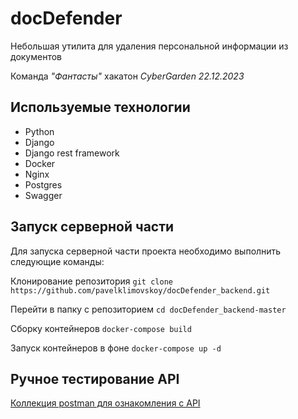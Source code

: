 # docDefender

Небольшая утилита для удаления персональной информации из документов

Команда _"Фантасты"_ хакатон *CyberGarden 22.12.2023*

## Используемые технологии

- Python
- Django
- Django rest framework
- Docker
- Nginx
- Postgres
- Swagger

## Запуск серверной части

Для запуска серверной части проекта необходимо выполнить следующие команды:

Клонирование репозитория
`git clone https://github.com/pavelklimovskoy/docDefender_backend.git`

Перейти в папку с репозиторием
`cd docDefender_backend-master`

Сборку контейнеров
`docker-compose build`

Запуск контейнеров в фоне
`docker-compose up -d`

## Ручное тестирование API

[Коллекция postman для ознакомления с API](https://www.postman.com/lunar-satellite-45225/workspace/docdefender/collection/9576648-1518e86f-302a-4181-85e3-30d8778cff45?action=share&creator=9576648)
